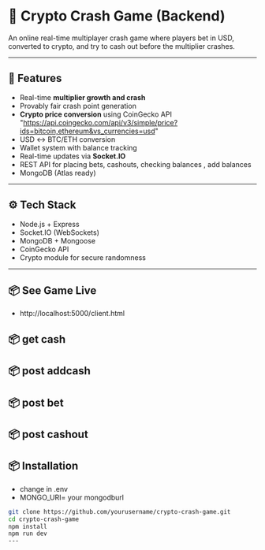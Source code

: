 # 🧨 Crypto Crash Game (Backend)

An online real-time multiplayer crash game where players bet in USD, converted to crypto, and try to cash out before the multiplier crashes.

---

## 🚀 Features

- Real-time **multiplier growth and crash**
- Provably fair crash point generation
- **Crypto price conversion** using CoinGecko API
"https://api.coingecko.com/api/v3/simple/price?ids=bitcoin,ethereum&vs_currencies=usd"
- USD ↔ BTC/ETH conversion
- Wallet system with balance tracking
- Real-time updates via **Socket.IO**
- REST API for placing bets, cashouts, checking balances , add balances
- MongoDB (Atlas ready)

---

## ⚙️ Tech Stack

- Node.js + Express
- Socket.IO (WebSockets)
- MongoDB + Mongoose
- CoinGecko API
- Crypto module for secure randomness

---

## 📦  See Game Live

- http://localhost:5000/client.html



## 📦 get cash




## 📦 post addcash

 

## 📦 post bet



## 📦 post cashout




## 📦 Installation
- change  in .env
- MONGO_URI=   your mongodburl

```bash
git clone https://github.com/yourusername/crypto-crash-game.git
cd crypto-crash-game
npm install
npm run dev
---



